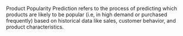 Product Popularity Prediction refers to the 
process of predicting which products are 
likely to be popular (i.e, in high demand or 
purchased frequently) based on historical 
data like sales, customer behavior, and 
product characteristics.


